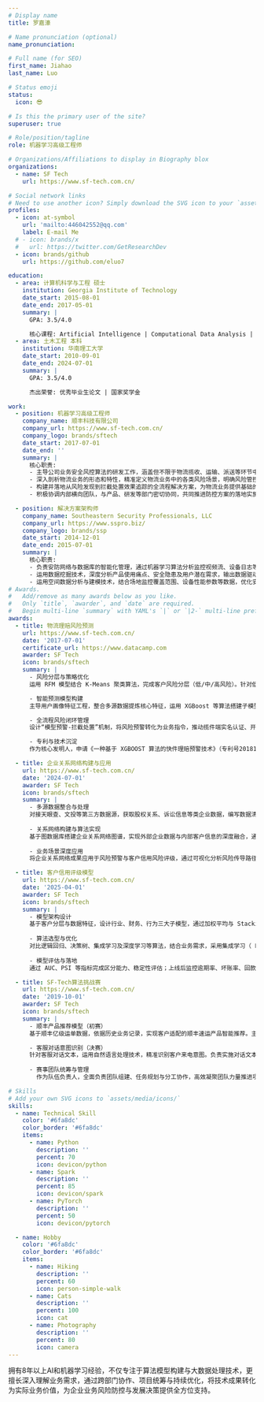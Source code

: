 ```yaml
---
# Display name
title: 罗嘉濠

# Name pronunciation (optional)
name_pronunciation:

# Full name (for SEO)
first_name: Jiahao
last_name: Luo

# Status emoji
status:
  icon: 😎

# Is this the primary user of the site?
superuser: true

# Role/position/tagline
role: 机器学习高级工程师

# Organizations/Affiliations to display in Biography blox
organizations:
  - name: SF Tech
    url: https://www.sf-tech.com.cn/

# Social network links
# Need to use another icon? Simply download the SVG icon to your `assets/media/icons/` folder.
profiles:
  - icon: at-symbol
    url: 'mailto:446042552@qq.com'
    label: E-mail Me
  # - icon: brands/x
  #   url: https://twitter.com/GetResearchDev
  - icon: brands/github
    url: https://github.com/eluo7

education:
  - area: 计算机科学与工程 硕士
    institution: Georgia Institute of Technology
    date_start: 2015-08-01
    date_end: 2017-05-01
    summary: |
      GPA: 3.5/4.0

      核心课程: Artificial Intelligence | Computational Data Analysis | Modeling and Simulation
  - area: 土木工程 本科
    institution: 华南理工大学
    date_start: 2010-09-01
    date_end: 2024-07-01
    summary: |
      GPA: 3.5/4.0

      杰出荣誉: 优秀毕业生论文 | 国家奖学金

work:
  - position: 机器学习高级工程师
    company_name: 顺丰科技有限公司
    company_url: https://www.sf-tech.com.cn/
    company_logo: brands/sftech
    date_start: 2017-07-01
    date_end: ''
    summary: |
      核心职责:
      - 主导公司业务安全风控算法的研发工作，涵盖但不限于物流揽收、运输、派送等环节中的用户画像构建、账号信用体系搭建、黑灰产挖掘分析、支付风险防控等问题的研究与落地实施。
      - 深入剖析物流业务的形态和特性，精准定义物流业务中的各类风险场景，明确风险管控的合理边界和目标，在有效防控风险的同时，确保业务收益的最大化。
      - 构建并落地从风险发现到拦截处置效果追踪的全流程解决方案，为物流业务提供基础的风险识别能力和前置拦截能力，保障业务安全稳定运行。
      - 积极协调内部横向团队，与产品、研发等部门密切协同，共同推进防控方案的落地实施，从风险识别精准度、打击效果、用户体验多个维度不断完善风控体系。

  - position: 解决方案架构师
    company_name: Southeastern Security Professionals, LLC
    company_url: https://www.sspro.biz/
    company_logo: brands/ssp
    date_start: 2014-12-01
    date_end: 2015-07-01
    summary: |
      核心职责:
      - 负责安防网络与数据库的智能化管理，通过机器学习算法分析监控视频流、设备日志等数据，优化网络传输效率与数据存储安全性。
      - 运用数据挖掘技术，深度分析产品使用痛点、安全隐患及用户潜在需求，输出数据驱动的产品迭代策略，助力安防解决方案优化升级。
      - 运用空间数据分析与建模技术，结合场地监控覆盖范围、设备性能参数等数据，优化安防设备布局与预警算法，提升区域安全管理效率与风险响应能力。
# Awards.
#   Add/remove as many awards below as you like.
#   Only `title`, `awarder`, and `date` are required.
#   Begin multi-line `summary` with YAML's `|` or `|2-` multi-line prefix and indent 2 spaces below.
awards:
  - title: 物流理赔风险预测
    url: https://www.sf-tech.com.cn/
    date: '2017-07-01'
    certificate_url: https://www.datacamp.com
    awarder: SF Tech
    icon: brands/sftech
    summary: |
      - 风险分层与策略优化  
      运用 RFM 模型结合 K-Means 聚类算法，完成客户风险分层（低/中/高风险）。针对低风险客户，通过策略引擎实现快赔服务，理赔时效显著提升；中高风险客户采用“算法评估+人工复核”模式，优化资源分配效率。

      - 智能预测模型构建  
      主导用户画像特征工程，整合多源数据提炼核心特征，运用 XGBoost 等算法搭建子模型并融合优化，结合逻辑回归输出风险概率。经AB测试调优，模型准确率大幅提升，成功实现模型应用落地。

      - 全流程风险闭环管理  
      设计“模型预警-拦截处置”机制，将风险预警转化为业务指令，推动揽件端实名认证、开箱拍照等防控措施落地，实现理赔率明显降低，有效节省理赔成本；持续迭代模型，通过动态特征优化与算法升级保持技术领先。

      - 专利与技术沉淀  
      作为核心发明人，申请《一种基于 XGBOOST 算法的快件理赔预警技术》（专利号201810067080.0）、《基于随机森林算法的理赔预警模型》（专利号201810067068.X）、《快件理赔中的不均衡采样方法》（专利号202110725582.X）、《物流领域基于相似图片理赔欺诈预警方法》（专利号202211414010.0）等多项发明专利。

  - title: 企业关系网络构建与应用
    url: https://www.sf-tech.com.cn/
    date: '2024-07-01'
    awarder: SF Tech
    icon: brands/sftech
    summary: |
      - 多源数据整合与处理  
      对接天眼查、文投等第三方数据源，获取股权关系、诉讼信息等类企业数据，编写数据清洗脚本，通过大模型 DeepSeek 等技术完成实体抽取，结构标准化，完成百万级数据清洗，数据准确率提升。
      
      - 关系网络构建与算法实现  
      基于图数据库搭建企业关系网络图谱，实现外部企业数据与内部客户信息的深度融合，通过数据关联与聚类分析，构建集团 ID 数据底盘，实现集团内客户的全域覆盖，有效识别企业间复杂关联关系。​
      
      - 业务场景深度应用  
      将企业关系网络成果应用于风险预警与客户信用风险评级，通过可视化分析风险传导路径，使风险预警准确率提升；同时结合关系特征，提高信用评级模型的精准度和可靠性，为企业账期、信用额度的确定提供依据。

  - title: 客户信用评级模型
    url: https://www.sf-tech.com.cn/
    date: '2025-04-01'
    awarder: SF Tech
    icon: brands/sftech
    summary: |
      - 模型架构设计  
      基于客户分层与数据特征，设计行业、财务、行为三大子模型，通过加权平均与 Stacking 技术实现模型融合，输出综合信用评分，有效整合市场行情、财务状况及履约行为等评估维度。
      
      - 算法选型与优化  
      对比逻辑回归、决策树、集成学习及深度学习等算法，结合业务需求，采用集成学习（ LightGBM / XGBoost ）平衡预测精度与可解释性；引入 AutoML 自动化完成特征工程与超参数调优，模型开发效率大大提升；运用 SHAP 、LIME 等可解释 AI 技术，解析模型决策逻辑，优化特征权重，降低行业风险指标的过度影响。
      
      - 模型评估与落地  
      通过 AUC、PSI 等指标完成区分能力、稳定性评估；上线后监控逾期率、坏账率、回款周期等业务指标，较传统模型实现坏账率降低，资金回收效率提升，同时识别高价值客户贡献度增长，验证模型有效性与业务价值。

  - title: SF-Tech算法挑战赛
    url: https://www.sf-tech.com.cn/
    date: '2019-10-01'
    awarder: SF Tech
    icon: brands/sftech
    summary: |
      - 顺丰产品推荐模型（初赛）  
      基于顺丰亿级运单数据，依据历史业务记录，实现客户适配的顺丰速运产品智能推荐。主导特征工程全流程，运用 LightGBM 模型进行算法训练，并采用样本平衡策略优化数据分布，最终通过 Docker 容器技术完成模型部署。

      - 客服对话意图识别（决赛）  
      针对客服对话文本，运用自然语言处理技术，精准识别客户来电意图。负责实施对话文本多维度增强策略，以 BERT-base 模型为核心进行训练，并通过多模型融合优化效果，独立完成接收 API 请求的 client 端部署。
      
      - 赛事团队统筹与管理​  
        作为队伍负责人，全面负责团队组建、任务规划与分工协作，高效凝聚团队力量推进项目进程。最终带领团队在 53 支参赛队伍中脱颖而出，斩获技术嘉年华算法挑战赛冠军。

# Skills
# Add your own SVG icons to `assets/media/icons/`
skills:
  - name: Technical Skill
    color: '#6fa8dc'
    color_border: '#6fa8dc'
    items:
      - name: Python
        description: ''
        percent: 70
        icon: devicon/python
      - name: Spark
        description: ''
        percent: 85
        icon: devicon/spark
      - name: PyTorch
        description: ''
        percent: 50
        icon: devicon/pytorch

  - name: Hobby
    color: '#6fa8dc'
    color_border: '#6fa8dc'
    items:
      - name: Hiking
        description: ''
        percent: 60
        icon: person-simple-walk
      - name: Cats
        description: ''
        percent: 100
        icon: cat
      - name: Photography
        description: ''
        percent: 80
        icon: camera
---
```


拥有8年以上AI和机器学习经验，不仅专注于算法模型构建与大数据处理技术，更擅长深入理解业务需求，通过跨部门协作、项目统筹与持续优化，将技术成果转化为实际业务价值，为企业业务风险防控与发展决策提供全方位支持。